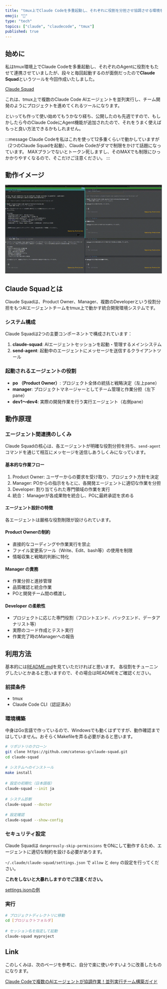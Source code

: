 ```yaml
---
title: "tmux上でClaude Codeを多重起動し、それぞれに役割を分担させ協調させる環境を自動構築するアプリを作りました"
emoji: "🤖"
type: "tech"
topics: ["claude", "claudecode", "tmux"]
published: true
---
```


## 始めに

私はtmux環境上でClaude Codeを多重起動し、それぞれのAgentに役割をもたせて連携させていましたが、段々と毎回起動するのが面倒だったので**Claude Squad**というツールを今回作成いたしました。

[Claude Squad](https://github.com/catenas-g/claude-squad)

これは、tmux上で複数のClaude Code AIエージェントを並列実行し、チーム開発のようにプロジェクトを進めてくれるツールになります。

といっても作って使い始めてもうかなり経ち、公開したのも先週ですので、もしかしたら今のClaude CodeにAgent機能が追加されたので、それをうまく使えばもっと良い方法できるかもしれません。

:::message
Claude Codeを私はこれを使って12多重くらいで動かしていますが（2つのClaude Squadを起動）、Claude Codeがダマで制限をかけて話題になっています。
MAXプランでないとトークン死しますし、そのMAXでも制限にひっかかりやすくなるので、そこだけご注意ください。
:::

## 動作イメージ

![動作イメージ画像](/images/016/screen_shot.gif)

## Claude Squadとは

Claude Squadは、Product Owner、Manager、複数のDeveloperという役割分担をもつAIエージェントチームをtmux上で動かす統合開発環境システムです。

### システム構成

Claude Squadは2つの主要コンポーネントで構成されています：

1. **claude-squad**: AIエージェントセッションを起動・管理するメインシステム
2. **send-agent**: 起動中のエージェントにメッセージを送信するクライアントツール

### 起動されるエージェントの役割

- **po （Product Owner）**: プロジェクト全体の統括と戦略決定（左上pane）
- **manager**: プロジェクトマネージャーとしてチーム管理と作業分担（左下pane）
- **dev1〜dev4**: 実際の開発作業を行う実行エージェント（右側pane）

## 動作原理

### エージェント間連携のしくみ

Claude Squadの核心は、各エージェントが明確な役割分担を持ち、`send-agent` コマンドを通じて相互にメッセージを送信しあうしくみになっています。

#### 基本的な作業フロー

1. Product Owner: ユーザーからの要求を受け取り、プロジェクト方針を決定
2. Manager: POからの指示をもとに、各開発エージェントに適切な作業を分担
3. Developer: 割り当てられた専門領域の作業を実行
4. 統合： Managerが各成果物を統合し、POに最終承認を求める

#### エージェント設計の特徴

各エージェントは厳格な役割制限が設けられています。

#### Product Ownerの制約

- 直接的なコーディングや作業実行を禁止
- ファイル変更系ツール（Write、Edit、bash等）の使用を制限
- 情報収集と戦略的判断に特化

#### Manager の責務

- 作業分担と進捗管理
- 品質確認と統合作業
- POと開発チーム間の橋渡し

#### Developer の柔軟性

- プロジェクトに応じた専門役割（フロントエンド、バックエンド、データアナリスト等）
- 実際のコード作成とテスト実行
- 作業完了時のManagerへの報告

## 利用方法

基本的には[README.md](https://github.com/catenas-g/claude-squad/blob/main/README.md)を見ていただければと思います。
各役割をチューニングしたいとかあると思いますので、その場合はREADMEをご確認ください。

### 前提条件

- tmux
- Claude Code CLI（認証済み）

### 環境構築

中身はGo言語で作っているので、Windowsでも動くはずですが、動作確認まではしていません。おそらくMakefileを弄る必要があると思います。

```bash
# リポジトリのクローン
git clone https://github.com/catenas-g/claude-squad.git
cd claude-squad

# システムへのインストール
make install

# 設定の初期化（日本語版）
claude-squad --init ja

# システム診断
claude-squad --doctor

# 設定確認
claude-squad --show-config
```

### セキュリティ設定

Claude Squadは `dangerously-skip-permissions` をONにして動作するため、エージェントに適切な制約を設ける必要があります。

`~/.claude/claude-squad/settings.json` で `allow` と `deny` の設定を行ってください。

**これをしないと大暴れしますのでご注意ください。**

[settings.jsonの例](https://github.com/catenas-g/claude-squad/blob/main/docs/settings.json)

### 実行

```bash
# プロジェクトディレクトリに移動
cd [プロジェクトフォルダ]

# セッション名を指定して起動
claude-squad myproject
```

## Link

このしくみは、次のページを参考に、自分で楽に使いやすいように改善したものになります。

[Claude Codeで複数のAIエージェントが協調作業！並列実行チーム構築ガイド](https://chatgpt-lab.com/n/na59171855b1e)
